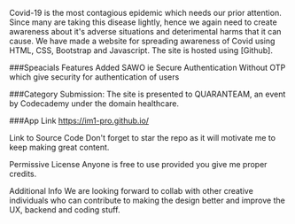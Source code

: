 Covid-19 is the most contagious epidemic which needs our prior attention. Since many are taking this disease lightly, hence we again need to create awareness about it's adverse situations and deterimental harms that it can cause. We have made a website for spreading awareness of Covid using HTML, CSS, Bootstrap and Javascript. The site is hosted using [Github].

###Speacials Features Added SAWO ie Secure Authentication Without OTP which give security for authentication of users

###Category Submission:
The site is presented to QUARANTEAM, an event by Codecademy under the domain healthcare.

###App Link
https://im1-pro.github.io/

Link to Source Code
Don't forget to star the repo as it will motivate me to keep making great content.

Permissive License
Anyone is free to use provided you give me proper credits.

Additional Info
We are looking forward to collab with other creative individuals who can contribute to making the design better and improve the UX, backend and coding stuff.
